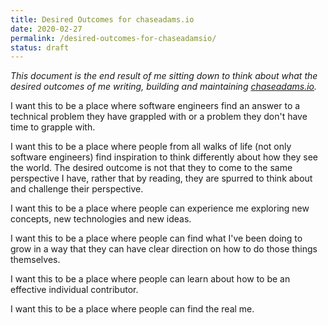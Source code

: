 ```yaml
---
title: Desired Outcomes for chaseadams.io
date: 2020-02-27
permalink: /desired-outcomes-for-chaseadamsio/
status: draft
---
```


_This document is the end result of me sitting down to think about what the desired outcomes of me writing, building and maintaining [chaseadams.io](https://chaseadams.io)._

I want this to be a place where software engineers find an answer to a technical problem they have grappled with or a problem they don't have time to grapple with.

I want this to be a place where people from all walks of life (not only software engineers) find inspiration to think differently about how they see the world. The desired outcome is not that they to come to the same perspective I have, rather that by reading, they are spurred to think about and challenge their perspective.

I want this to be a place where people can experience me exploring new concepts, new technologies and new ideas.

I want this to be a place where people can find what I've been doing to grow in a way that they can have clear direction on how to do those things themselves.

I want this to be a place where people can learn about how to be an effective individual contributor.

I want this to be a place where people can find the real me.
